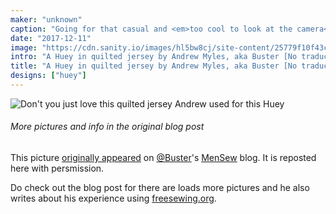 ```yaml
---
maker: "unknown"
caption: "Going for that casual and <em>too cool to look at the camera</em> look."
date: "2017-12-11"
image: "https://cdn.sanity.io/images/hl5bw8cj/site-content/25779f10f43cc87d9d4e201248b2e1a4f9af9009-1403x1403.jpg"
intro: "A Huey in quilted jersey by Andrew Myles, aka Buster [No traducido]"
title: "A Huey in quilted jersey by Andrew Myles, aka Buster [No traducido]"
designs: ["huey"]
---
```


![Don't you just love this quilted jersey Andrew used for this Huey](https://posts.freesewing.org/uploads/quilted_jersey_huey_high_detail_20acdff4f5.jpg "Don't you just love this quilted jersey Andrew used for this Huey")

<Note>

###### More pictures and info in the original blog post
This picture 
[originally appeared](https://mensew.wordpress.com/2017/12/10/hugo-hoodie-freesewing-org/) 
on [@Buster](/users/Buster)'s [MenSew](https://mensew.wordpress.com/) blog. It is reposted here with persmission.

Do check out the blog post for there are loads more pictures and he also writes about his 
experience using [freesewing.org](/).

</Note>
